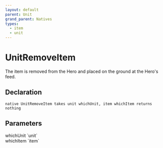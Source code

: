 ```yaml
---
layout: default
parent: Unit
grand_parent: Natives
types:
  - item
  - unit
---
```


# UnitRemoveItem
The item is removed from the Hero and placed on the ground at the Hero's feed.

## Declaration

```
native UnitRemoveItem takes unit whichUnit, item whichItem returns nothing
```

## Parameters
<dl>
  <dt>whichUnit `unit`</dt>
  <dd></dd>

  <dt>whichItem `item`</dt>
  <dd></dd>
</dl>